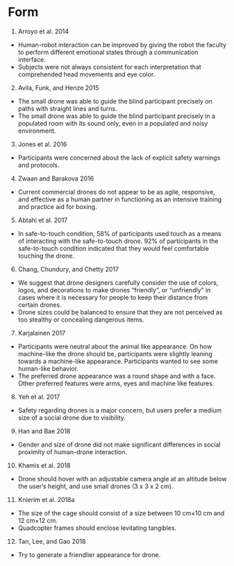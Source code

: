 # Form

1. Arroyo et al. 2014
- Human-robot interaction can be improved by giving the robot the faculty to perform different emotional states through a communication interface.
- Subjects were not always consistent for each interpretation that comprehended head movements and eye color.

2. Avila, Funk, and Henze 2015
- The small drone was able to guide the blind participant precisely on paths with straight lines and turns.
- The small drone was able to guide the blind participant precisely in a populated room with its sound only, even in a populated and noisy environment.

3. Jones et al. 2016
- Participants were concerned about the lack of explicit safety warnings and protocols.

4. Zwaan and Barakova 2016
- Current commercial drones do not appear to be as agile, responsive, and effective as a human partner in functioning as an intensive training and practice aid for boxing.

5. Abtahi et al. 2017
- In safe-to-touch condition, 58% of participants used touch as a means of interacting with the safe-to-touch drone. 92% of participants in the safe-to-touch condition indicated that they would feel comfortable touching the drone.

6. Chang, Chundury, and Chetty 2017
- We suggest that drone designers carefully consider the use of colors, logos, and decorations to make drones “friendly”, or “unfriendly” in cases where it is necessary for people to keep their distance from certain drones.
- Drone sizes could be balanced to ensure that they are not perceived as too stealthy or concealing dangerous items.

7. Karjalainen 2017
- Participants were neutral about the animal like appearance. On how machine-like the drone should be, participants were slightly leaning towards a machine-like appearance. Participants wanted to see some human-like behavior.
- The preferred drone appearance was a round shape and with a face. Other preferred features were arms, eyes and machine like features.

8. Yeh et al. 2017
- Safety regarding drones is a major concern, but users prefer a medium size of a social drone due to visibility.

9. Han and Bae 2018
- Gender and size of drone did not make significant differences in social proximity of human-drone interaction.

10. Khamis et al. 2018
- Drone should hover with an adjustable camera angle at an altitude below the user’s height, and use small drones (3 x 3 x 2 cm).

11. Knierim et al. 2018a
- The size of the cage should consist of a size between 10 cm×10 cm and 12 cm×12 cm.
- Quadcopter frames should enclose levitating tangibles.

12. Tan, Lee, and Gao 2018
- Try to generate a friendlier appearance for drone.


